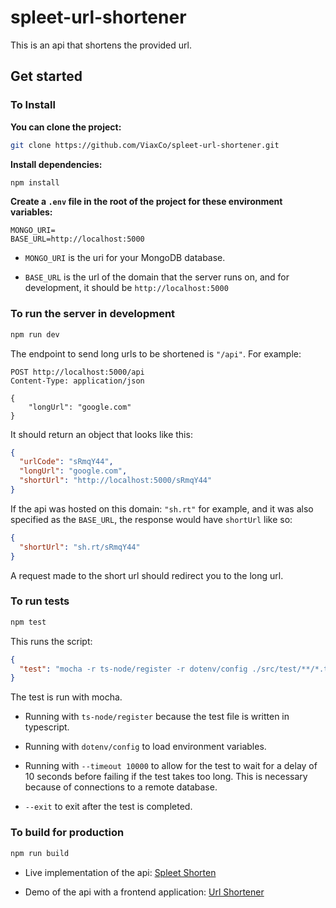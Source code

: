 # spleet-url-shortener

This is an api that shortens the provided url.

## Get started

### To Install

**You can clone the project:**

```bash
git clone https://github.com/ViaxCo/spleet-url-shortener.git
```

**Install dependencies:**

```bash
npm install
```

**Create a `.env` file in the root of the project for these environment variables:**

```
MONGO_URI=
BASE_URL=http://localhost:5000
```

- `MONGO_URI` is the uri for your MongoDB database.

- `BASE_URL` is the url of the domain that the server runs on, and for development, it should be `http://localhost:5000`

### To run the server in development

```bash
npm run dev
```

The endpoint to send long urls to be shortened is `"/api"`.
For example:

```http
POST http://localhost:5000/api
Content-Type: application/json

{
    "longUrl": "google.com"
}
```

It should return an object that looks like this:

```json
{
  "urlCode": "sRmqY44",
  "longUrl": "google.com",
  "shortUrl": "http://localhost:5000/sRmqY44"
}
```

If the api was hosted on this domain: `"sh.rt"` for example, and it was also specified as the `BASE_URL`, the response would have `shortUrl` like so:

```json
{
  "shortUrl": "sh.rt/sRmqY44"
}
```

A request made to the short url should redirect you to the long url.

### To run tests

```bash
npm test
```

This runs the script:

```json
{
  "test": "mocha -r ts-node/register -r dotenv/config ./src/test/**/*.test.ts --timeout 10000 --exit"
}
```

The test is run with mocha.

- Running with `ts-node/register` because the test file is written in typescript.

- Running with `dotenv/config` to load environment variables.

- Running with `--timeout 10000` to allow for the test to wait for a delay of 10 seconds before failing if the test takes too long. This is necessary because of connections to a remote database.

- `--exit` to exit after the test is completed.

### To build for production

```bash
npm run build
```

- Live implementation of the api: [Spleet Shorten](https://spleet-shorten.herokuapp.com/)

- Demo of the api with a frontend application: [Url Shortener](https://viaxco-spleet-url-shortener.netlify.app/)
